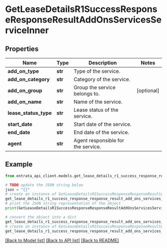 # GetLeaseDetailsR1SuccessResponseResponseResultAddOnsServicesServiceInner


## Properties

Name | Type | Description | Notes
------------ | ------------- | ------------- | -------------
**add_on_type** | **str** | Type of the service. | 
**add_on_category** | **str** | Category of the service. | 
**add_on_group** | **str** | Group the service belongs to. | [optional] 
**add_on_name** | **str** | Name of the service. | 
**lease_status_type** | **str** | Lease status of the service. | 
**start_date** | **str** | Start date of the service. | 
**end_date** | **str** | End date of the service. | 
**agent** | **str** | Agent responsible for the service. | 

## Example

```python
from entrata_api_client.models.get_lease_details_r1_success_response_response_result_add_ons_services_service_inner import GetLeaseDetailsR1SuccessResponseResponseResultAddOnsServicesServiceInner

# TODO update the JSON string below
json = "{}"
# create an instance of GetLeaseDetailsR1SuccessResponseResponseResultAddOnsServicesServiceInner from a JSON string
get_lease_details_r1_success_response_response_result_add_ons_services_service_inner_instance = GetLeaseDetailsR1SuccessResponseResponseResultAddOnsServicesServiceInner.from_json(json)
# print the JSON string representation of the object
print(GetLeaseDetailsR1SuccessResponseResponseResultAddOnsServicesServiceInner.to_json())

# convert the object into a dict
get_lease_details_r1_success_response_response_result_add_ons_services_service_inner_dict = get_lease_details_r1_success_response_response_result_add_ons_services_service_inner_instance.to_dict()
# create an instance of GetLeaseDetailsR1SuccessResponseResponseResultAddOnsServicesServiceInner from a dict
get_lease_details_r1_success_response_response_result_add_ons_services_service_inner_from_dict = GetLeaseDetailsR1SuccessResponseResponseResultAddOnsServicesServiceInner.from_dict(get_lease_details_r1_success_response_response_result_add_ons_services_service_inner_dict)
```
[[Back to Model list]](../README.md#documentation-for-models) [[Back to API list]](../README.md#documentation-for-api-endpoints) [[Back to README]](../README.md)


